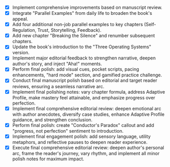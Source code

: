 - [x] Implement comprehensive improvements based on manuscript review.
- [x] Integrate "Parallel Examples" from daily life to broaden the book's appeal.
- [x] Add four additional non-job parallel examples to key chapters (Self-Regulation, Trust, Storytelling, Feedback).
- [x] Add new chapter "Breaking the Silence" and renumber subsequent chapters.
- [x] Update the book's introduction to the "Three Operating Systems" version.
- [x] Implement major editorial feedback to strengthen narrative, deepen author's story, and inject "Aha!" moments.
- [x] Perform final polish: add visual cues, pocket scripts, pacing enhancements, "hard mode" section, and gamified practice challenge.
- [x] Conduct final manuscript polish based on editorial and target reader reviews, ensuring a seamless narrative arc.
- [x] Implement final polishing notes: vary chapter formula, address Adaptive Profile, make mastery feel attainable, and emphasize progress over perfection.
- [x] Implement final comprehensive editorial review: deepen emotional arc with author anecdotes, diversify case studies, enhance Adaptive Profile guidance, and strengthen conclusion.
- [x] Perform final polish: create "Conductor's Paradox" callout and add "progress, not perfection" sentiment to introduction.
- [x] Implement final engagement polish: add sensory language, utility metaphors, and reflective pauses to deepen reader experience.
- [x] Execute final comprehensive editorial review: deepen author's personal arc, frame the reader's journey, vary rhythm, and implement all minor polish notes for maximum impact.
